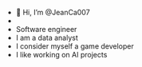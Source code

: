 - 👋 Hi, I’m @JeanCa007
- 
- Software engineer
- I am a data analyst
- I consider myself a game developer
- I like working on AI projects

<!---
JeanCa007/JeanCa007 is a ✨ special ✨ repository because its `README.md` (this file) appears on your GitHub profile.
You can click the Preview link to take a look at your changes.
--->
